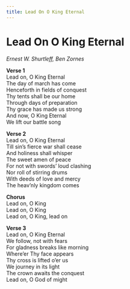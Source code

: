 ```yaml
---
title: Lead On O King Eternal  
---
```


# Lead On O King Eternal  
  
_Ernest W. Shurtleff, Ben Zornes_  
  
**Verse 1**  
Lead on, O King Eternal  
The day of march has come  
Henceforth in fields of conquest  
Thy tents shall be our home  
Through days of preparation  
Thy grace has made us strong  
And now, O King Eternal  
We lift our battle song  
  
**Verse 2**  
Lead on, O King Eternal  
Till sin’s fierce war shall cease  
And holiness shall whisper  
The sweet amen of peace  
For not with swords’ loud clashing  
Nor roll of stirring drums  
With deeds of love and mercy  
The heav’nly kingdom comes  
  
**Chorus**  
Lead on, O King  
Lead on, O King  
Lead on, O King, lead on  
  
**Verse 3**  
Lead on, O King Eternal  
We follow, not with fears  
For gladness breaks like morning  
Where’er Thy face appears  
Thy cross is lifted o’er us  
We journey in its light  
The crown awaits the conquest  
Lead on, O God of might  
  
  